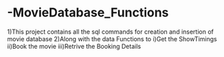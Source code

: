 # -MovieDatabase_Functions

1)This project contains all the sql commands for creation and insertion of movie database
2)Along with the data Functions to 
  i)Get the ShowTimings
  ii)Book the movie
  iii)Retrive the Booking Details
